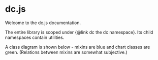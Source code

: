 # dc.js

Welcome to the dc.js documentation.

The entire library is scoped under {@link dc the dc namespace}. Its child namespaces contain utilities.

A class diagram is shown below - mixins are blue and chart classes are green. (Relations between mixins are somewhat subjective.)

<a id="insert-svg-here" />
<script src="../../js/promise-polyfill.js"></script>
<script src="../../js/fetch.umd.js"></script>
<script>
window.fetch("../../img/class-hierarchy.svg").then(function(result) {
    result.text().then(function(content) {
    document.getElementById('insert-svg-here').outerHTML = content;
    });
    });
</script>
